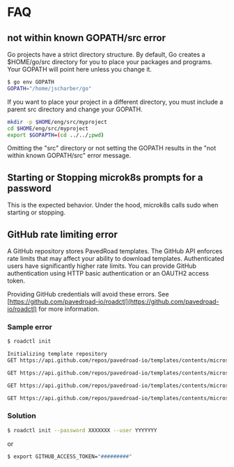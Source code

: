 # FAQ

## not within known GOPATH/src error

Go projects have a strict directory structure.  By default, Go creates a $HOME/go/src directory for you to place your packages and programs.  Your GOPATH will point here unless you change it.
```bash
$ go env GOPATH
GOPATH="/home/jscharber/go"
```
If you want to place your project in a different directory, you must include a parent src directory and change your GOPATH.

```bash
mkdir -p $HOME/eng/src/myproject
cd $HOME/eng/src/myproject
export $GOPAPTH=(cd ../../;pwd)
```
Omitting the "src" directory or not setting the GOPATH results in the "not within known GOPATH/src" error message.

## Starting or Stopping microk8s prompts for a password

This is the expected behavior.  Under the hood, microk8s calls sudo when starting or stopping.

## GitHub rate limiting error

A GitHub repository stores PavedRoad templates. The GitHub API enforces rate limits that may affect your ability to download templates. Authenticated users have significantly higher rate limits. You can provide GitHub authentication using HTTP basic authentication or an OAUTH2 access token.

Providing GitHub credentials will avoid these errors.  See [https://github.com/pavedroad-io/roadctl](https://github.com/pavedroad-io/roadctl) for more information.

### Sample error
```bash
$ roadctl init

Initializing template repository
GET https://api.github.com/repos/pavedroad-io/templates/contents/microservices/ga/datamgr/manifests/kubernetes/template-service.yaml: 403 API rate limit exceeded for 208.96.177.111

GET https://api.github.com/repos/pavedroad-io/templates/contents/microservices/ga/datamgr/sonarcloud.sh: 403 API rate limit exceeded for 208.96.177.111.

GET https://api.github.com/repos/pavedroad-io/templates/contents/microservices/ga/datamgr/templateApp.go: 403 API rate limit exceeded for 208.96.177.111.

GET https://api.github.com/repos/pavedroad-io/templates/contents/microservices/ga/datamgr/templateDoc.go: 403 API rate limit exceeded for 208.96.177.111.
```

### Solution
```bash
$ roadctl init --password XXXXXXX --user YYYYYYY
```
or

```bash
$ export GITHUB_ACCESS_TOKEN="#########"
```
